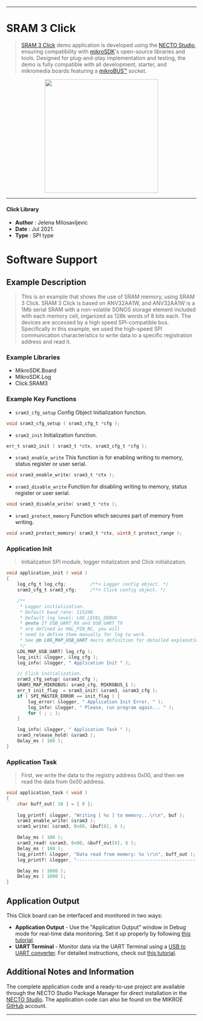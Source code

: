 
---
# SRAM 3 Click

> [SRAM 3 Click](https://www.mikroe.com/?pid_product=MIKROE-4293) demo application is developed using
the [NECTO Studio](https://www.mikroe.com/necto), ensuring compatibility with [mikroSDK](https://www.mikroe.com/mikrosdk)'s
open-source libraries and tools. Designed for plug-and-play implementation and testing, the demo is fully compatible with
all development, starter, and mikromedia boards featuring a [mikroBUS&trade;](https://www.mikroe.com/mikrobus) socket.

<p align="center">
  <img src="https://www.mikroe.com/?pid_product=MIKROE-4293&image=1" height=300px>
</p>

---

#### Click Library

- **Author**        : Jelena Milosavljevic
- **Date**          : Jul 2021.
- **Type**          : SPI type

# Software Support

## Example Description

> This is an example that shows the use of SRAM memory, using SRAM 3 Click. SRAM 3 Click is based on ANV32AA1W, and ANV32AA1W is a 1Mb serial SRAM with a non-volatile SONOS storage element included with each memory cell, 
organized as 128k words of 8 bits each. 
The devices are accessed by a high speed SPI-compatible bus. Specifically in this example, we used the high-speed SPI communication characteristics to write data to a specific registration address and read it.

### Example Libraries

- MikroSDK.Board
- MikroSDK.Log
- Click.SRAM3

### Example Key Functions

- `sram3_cfg_setup` Config Object Initialization function.
```c
void sram3_cfg_setup ( sram3_cfg_t *cfg );
```

- `sram3_init` Initialization function.
```c
err_t sram3_init ( sram3_t *ctx, sram3_cfg_t *cfg );
```

- `sram3_enable_write` This function is for enabling writing to memory, status register or user serial.
```c
void sram3_enable_write( sram3_t *ctx );
```

- `sram3_disable_write` Function for disabling writing to memory, status register or user serial.
```c
void sram3_disable_write( sram3_t *ctx );
```

- `sram3_protect_memory` Function which secures part of memory from writing.
```c
void sram3_protect_memory( sram3_t *ctx, uint8_t protect_range );
```

### Application Init

> Initialization SPI module, logger initalization and Click initialization.

```c
void application_init ( void ) 
{
    log_cfg_t log_cfg;         /**< Logger config object. */
    sram3_cfg_t sram3_cfg;     /**< Click config object. */

    /** 
     * Logger initialization.
     * Default baud rate: 115200
     * Default log level: LOG_LEVEL_DEBUG
     * @note If USB_UART_RX and USB_UART_TX 
     * are defined as HAL_PIN_NC, you will 
     * need to define them manually for log to work. 
     * See @b LOG_MAP_USB_UART macro definition for detailed explanation.
     */
    LOG_MAP_USB_UART( log_cfg );
    log_init( &logger, &log_cfg );
    log_info( &logger, " Application Init " );

    // Click initialization.
    sram3_cfg_setup( &sram3_cfg );
    SRAM3_MAP_MIKROBUS( sram3_cfg, MIKROBUS_1 );
    err_t init_flag  = sram3_init( &sram3, &sram3_cfg );
    if ( SPI_MASTER_ERROR == init_flag ) {        
        log_error( &logger, " Application Init Error. " );
        log_info( &logger, " Please, run program again... " );
        for ( ; ; );
    }

    log_info( &logger, " Application Task " );
    sram3_release_hold( &sram3 );
    Delay_ms ( 100 );
}
```

### Application Task

> First, we write the data to the registry address 0x00, and then we read the data from 0x00 address.

```c
void application_task ( void ) 
{
    char buff_out[ 10 ] = { 0 };
        
    log_printf( &logger, "Writing [ %s ] to memory...\r\n", buf );
    sram3_enable_write( &sram3 );
    sram3_write( &sram3, 0x00, &buf[0], 6 );

    Delay_ms ( 100 );
    sram3_read( &sram3, 0x00, &buff_out[0], 6 );
    Delay_ms ( 100 );
    log_printf( &logger, "Data read from memory: %s \r\n", buff_out );
    log_printf( &logger, "---------------------------------------------\r\n" );

    Delay_ms ( 1000 );
    Delay_ms ( 1000 );
}
```

## Application Output

This Click board can be interfaced and monitored in two ways:
- **Application Output** - Use the "Application Output" window in Debug mode for real-time data monitoring.
Set it up properly by following [this tutorial](https://www.youtube.com/watch?v=ta5yyk1Woy4).
- **UART Terminal** - Monitor data via the UART Terminal using
a [USB to UART converter](https://www.mikroe.com/click/interface/usb?interface*=uart,uart). For detailed instructions,
check out [this tutorial](https://help.mikroe.com/necto/v2/Getting%20Started/Tools/UARTTerminalTool).

## Additional Notes and Information

The complete application code and a ready-to-use project are available through the NECTO Studio Package Manager for 
direct installation in the [NECTO Studio](https://www.mikroe.com/necto). The application code can also be found on
the MIKROE [GitHub](https://github.com/MikroElektronika/mikrosdk_click_v2) account.

---
